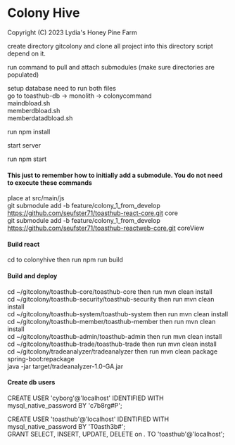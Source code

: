 # Colony Hive

Copyright (C) 2023 Lydia's Honey Pine Farm


create directory gitcolony and clone all project into this directory  script depend on it. 


run command to pull and attach submodules (make sure directories are populated) </br>

setup database need to run both files </br>
go to toasthub-db -> monolith -> colonycommand </br>
maindbload.sh </br>
memberdbload.sh </br>
memberdatadbload.sh </br>

run npm install </br>

start server </br>

run npm start </br>



#### This just to remember how to initially add a submodule. You do not need to execute these commands ####
place at src/main/js </br>
git submodule add -b feature/colony_1_from_develop https://github.com/seufster71/toasthub-react-core.git core </br>
git submodule add -b feature/colony_1_from_develop https://github.com/seufster71/toasthub-reactweb-core.git coreView </br>


#### Build react
cd to colonyhive then run npm run build </br>

#### Build and deploy
cd ~/gitcolony/toasthub-core/toasthub-core then run  mvn clean install </br>
cd ~/gitcolony/toasthub-security/toasthub-security then run  mvn clean install </br>
cd ~/gitcolony/toasthub-system/toasthub-system then run mvn clean install </br>
cd ~/gitcolony/toasthub-member/toasthub-member then run  mvn clean install </br>
cd ~/gitcolony/toasthub-admin/toasthub-admin then run  mvn clean install </br>
cd ~/gitcolony/toasthub-trade/toasthub-trade then run  mvn clean install </br>
cd ~/gitcolony/tradeanalyzer/tradeanalyzer then run  mvn clean package spring-boot:repackage </br>
java -jar target/tradeanalyzer-1.0-GA.jar </br>


#### Create db users
CREATE USER 'cyborg'@'localhost' IDENTIFIED WITH mysql_native_password BY 'c7b8rg#P'; </br>

CREATE USER 'toasthub'@'localhost' IDENTIFIED WITH mysql_native_password BY 'T0asth3b#'; </br>
GRANT SELECT, INSERT, UPDATE, DELETE on *.* TO 'toasthub'@'localhost'; </br>